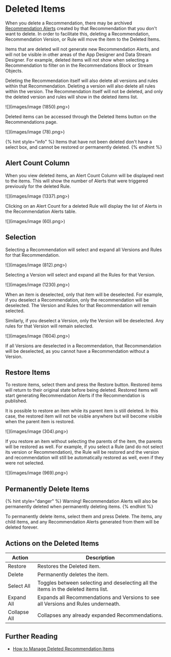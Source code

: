 # Deleted Items

When you delete a Recommendation, there may be archived [Recommendation Alerts](recommendation-alert.md) created by that Recommendation that you don't want to delete. In order to facilitate this, deleting a Recommendation, Recommendation Version, or Rule will move the item to the Deleted Items.

Items that are deleted will not generate new Recommendation Alerts, and will not be visible in other areas of the App Designer and Data Stream Designer. For example, deleted items will not show when selecting a Recommendation to filter on in the Recommendations Block or Stream Objects.

Deleting the Recommendation itself will also delete all versions and rules within that Recommendation. Deleting a version will also delete all rules within the version. The Recommendation itself will not be deleted, and only the deleted version and rules will show in the deleted items list.&#x20;

![](images/image (1850).png>)

Deleted items can be accessed through the Deleted Items button on the Recommendations page.&#x20;

![](images/image (78).png>)

{% hint style="info" %}
Items that have not been deleted don't have a select box, and cannot be restored or permanently deleted.
{% endhint %}

## Alert Count Column

When you view deleted items, an Alert Count Column will be displayed next to the items. This will show the number of Alerts that were triggered previously for the deleted Rule. &#x20;

![](images/image (1337).png>)

Clicking on an Alert Count for a deleted Rule will display the list of Alerts in the Recommendation Alerts table.&#x20;

![](images/image (60).png>)

## Selection

Selecting a Recommendation will select and expand all Versions and Rules for that Recommendation.&#x20;

![](images/image (812).png>)

Selecting a Version will select and expand all the Rules for that Version.

![](images/image (1230).png>)

When an item is deselected, only that item will be deselected. For example, if you deselect a Recommendation, only the recommendation will be deselected. The Version and Rules for that Recommendation will remain selected.&#x20;

Similarly, if you deselect a Version, only the Version will be deselected. Any rules for that Version will remain selected.&#x20;

![](images/image (1604).png>)

If all Versions are deselected in a Recommendation, that Recommendation will be deselected, as you cannot have a Recommendation without a Version.

## Restore Items

To restore items, select them and press the Restore button. Restored items will return to their original state before being deleted. Restored items will start generating Recommendation Alerts if the Recommendation is published.

It is possible to restore an item while its parent item is still deleted. In this case, the restored item will not be visible anywhere but will become visible when the parent item is restored.

![](images/image (304).png>)

If you restore an item without selecting the parents of the item, the parents will be restored as well. For example, if you select a Rule (and do not select its version or Recommendation), the Rule will be restored and the version and recommendation will still be automatically restored as well, even if they were not selected.&#x20;

![](images/image (969).png>)

## Permanently Delete Items

{% hint style="danger" %}
Warning! Recommendation Alerts will also be permanently deleted when permanently deleting items.
{% endhint %}

To permanently delete items, select them and press Delete. The items, any child items, and any Recommendation Alerts generated from them will be deleted forever.

## Actions on the Deleted Items

| **Action**   | **Description**                                                                    |
| ------------ | ---------------------------------------------------------------------------------- |
| Restore      | Restores the Deleted item.                                                         |
| Delete       | Permanently deletes the item.                                                      |
| Select All   | Toggles between selecting and deselecting all the items in the deleted items list. |
| Expand All   | Expands all Recommendations and Versions to see all Versions and Rules underneath. |
| Collapse All | Collapses any already expanded Recommendations.                                    |

## Further Reading

* [How to Manage Deleted Recommendation Items](../../how-tos/recommendations/manage-deleted-recommendation-items.md)


